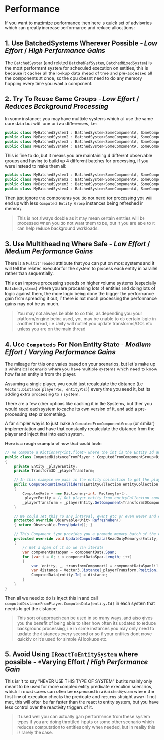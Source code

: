 # Performance

If you want to maximize performance then here is quick set of advisories which can greatly increase performance and reduce allocations:

## 1. Use BatchedSystems Wherever Possible - *Low Effort* / *High Performance Gains*
The `BatchedSystem` (and related `BatchedRefSystem`, `BatchedMixedSystem`) is the most performant system for scheduled execution on entities, this is because it caches all the lookup data ahead of time and pre-accesses all the components at once, so the cpu doesnt need to do any memory hopping every time you want a component.

## 2. Try To Reuse Same Groups - *Low Effort* / *Reduces Background Processing*
In some instances you may have multiple systems which all use the same core data but with one or two differences, i.e:

```csharp
public class MyBatchedSystem1 : BatchedSystem<SomeComponentA, SomeComponentB, SomeComponentC> { /* ... */ }
public class MyBatchedSystem2 : BatchedSystem<SomeComponentA, SomeComponentB, SomeComponentC, SomeComponentD> { /* ... */ }
public class MyBatchedSystem3 : BatchedSystem<SomeComponentA, SomeComponentB, SomeComponentD> { /* ... */ }
public class MyBatchedSystem4 : BatchedSystem<SomeComponentA, SomeComponentC, SomeComponentD> { /* ... */ }
```
This is fine to do, but it means you are maintaining 4 different observable groups and having to build up 4 different batches for processing, if you were instead to make them all:

```csharp
public class MyBatchedSystem1 : BatchedSystem<SomeComponentA, SomeComponentB, SomeComponentC, SomeComponentD> { /* ... */ }
public class MyBatchedSystem2 : BatchedSystem<SomeComponentA, SomeComponentB, SomeComponentC, SomeComponentD> { /* ... */ }
public class MyBatchedSystem3 : BatchedSystem<SomeComponentA, SomeComponentB, SomeComponentC, SomeComponentD> { /* ... */ }
public class MyBatchedSystem4 : BatchedSystem<SomeComponentA, SomeComponentB, SomeComponentC, SomeComponentD> { /* ... */ }
```

Then just ignore the components you do not need for processing you will end up with less `Computed Entity Group` instances being refreshed in memory.

> This is not always doable as it may mean certain entities will be processed when you do not want them to be, but if you are able to it can help reduce background workloads.

## 3. Use Multitheading Where Safe - *Low Effort* / *Medium Performance Gains*
There is a `Multithreaded` attribute that you can put on most systems and it will tell the related executor for the system to process each entity in parallel rather than sequentially.

This can improve processing speeds on higher volume systems (especially `BatchedSystems`) where you are processing lots of entities and doing lots of logic against them, the more logic being done the bigger the performance gain from spreading it out, if there is not much processing the performance gains may not be as much.

> You may not always be able to do this, as depending you your platform/engine being used, you may be unable to do certain logic in another thread, i.e Unity will not let you update transforms/GOs etc unless you are on the main thread

## 4. Use `Computeds` For Non Entity State - *Medium Effort* / *Varying Performance Gains*
The mileage for this one varies based on your scenarios, but let's make up a whimsical scenario where you have multiple systems which need to know how far an entity is from the player.

Assuming a single player, you could just recalculate the distance (i.e `Vector3.Distance(playerPos, entityPos)`) every time you need it, but its adding extra processing to a system.

There are a few other options like caching it in the Systems, but then you would need each system to cache its own version of it, and add a pre-processing step or something.

A far simpler way is to just make a `ComputedFromComponentGroup` (or similar) implementation and have that constantly recalculate the distance from the player and inject that into each system.

Here is a rough example of how that could look:

```csharp
// We compute a Dictionary<int,float> where the int is the Entity Id and the float is the distance
public class ComputedDistanceFromPlayer : ComputedFromComponentGroup<Dictionary<int, float>, ExampleEnemyComponent, Transform3DComponent>
{
    private Entity _playerEntity;
    private Transform3D _playerTransform;
    
    // In this example we pass in the entity collection to get the player entity and its transform component
    public ComputedRuntimeColliders(IEntityCollection entityCollection, IComponentDatabase componentDatabase, IComputedComponentGroup<ExampleEnemyComponent, Transform3DComponent> dataSource) : base(componentDatabase, dataSource)
    {
        ComputedData = new Dictionary<int, Rectangle>();
        _playerEntity = // Get player entity from entityCollection somehow
        _playerTransform = _playerEntity.GetComponent<Transform3DComponent>();
    }

    // We could set this to any interval, event etc or even Never and only manually refresh, but for now lets assume we want to recalculate it every udpate
    protected override Observable<Unit> RefreshWhen()
    { return Observable.EveryUpdate(); }

    // This Component type provides you a premade memory batch of the entities and components for you to process
    protected override void UpdateComputedData(ReadOnlyMemory<(Entity, ExampleEnemyComponent, Transform3DComponent)> componentData)
    {
        // Get a span of it so we can iterate
        var componentDataSpan = componentData.Span;
        for (var i = 0; i < componentDataSpan.Length; i++)
        {
            var (entity, _, transformComponent) = componentDataSpan[i];
            var distance = Vector3.Distance(_playerTransform.Position, transformComponent.Transform.Position);
            ComputedData[entity.Id] = distance;
        }
    }
}
```
Then all we need to do is inject this in and call `computedDistanceFromPlayer.ComputedData[entity.Id]` in each system that needs to get the distance.

> This sort of approach can be used in so many ways, and also gives you the benefit of being able to alter how often its updated to reduce background processing, i.e in some instances you may only need to update the distances every second or so if your entities dont move quickly or it's used for simple AI lookups etc.

## 5. Avoid Using `IReactToEntitySystem` where possible - *Varying Effort / *High Performance Gain*

This isn't to say "NEVER USE THIS TYPE OF SYSTEM" but its mainly only meant to be used for more complex entity predicate execution scenarios, which in most cases can often be expressed in a `BatchedSystem` where the first line of execution checks the predicate and `returns` straight away if not met, this will often be far faster than the react to entity system, but you have less control over the reactivity triggers of it.

> If used well you can actually gain performance from these system types if you are doing throttled inputs or some other scenario which reduces computation to entities only when needed, but in reality this is rarely the case.


